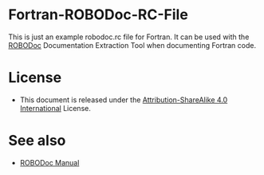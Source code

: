 # Fortran-ROBODoc-RC-File

This is just an example robodoc.rc file for Fortran. It can be used with the [ROBODoc](https://github.com/gumpu/ROBODoc) Documentation Extraction Tool when documenting Fortran code. 

# License

* This document is released under the [Attribution-ShareAlike 4.0 International](http://creativecommons.org/licenses/by-sa/4.0/) License.

# See also

* [ROBODoc Manual](http://rfsber.home.xs4all.nl/Robo/pages/robodoc-49942-user-manual.html)
